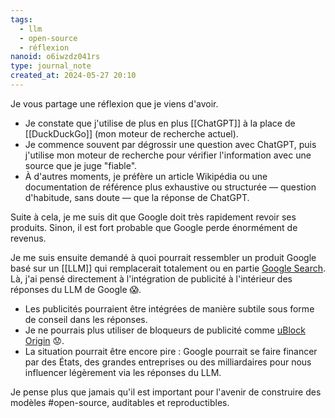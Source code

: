```yaml
---
tags:
  - llm
  - open-source
  - réflexion
nanoid: o6iwzdz041rs
type: journal_note
created_at: 2024-05-27 20:10
---
```

Je vous partage une réflexion que je viens d'avoir.

- Je constate que j'utilise de plus en plus [[ChatGPT]] à la place de [[DuckDuckGo]] (mon moteur de recherche actuel).
- Je commence souvent par dégrossir une question avec ChatGPT, puis j'utilise mon moteur de recherche pour vérifier l'information avec une source que je juge "fiable".
- À d'autres moments, je préfère un article Wikipédia ou une documentation de référence plus exhaustive ou structurée — question d'habitude, sans doute — que la réponse de ChatGPT.

Suite à cela, je me suis dit que Google doit très rapidement revoir ses produits. Sinon, il est fort probable que Google perde énormément de revenus.

Je me suis ensuite demandé à quoi pourrait ressembler un produit Google basé sur un [[LLM]] qui remplacerait totalement ou en partie [Google Search](https://fr.wikipedia.org/wiki/Google_(moteur_de_recherche)). Là, j'ai pensé directement à l'intégration de publicité à l'intérieur des réponses du LLM de Google 😱.

- Les publicités pourraient être intégrées de manière subtile sous forme de conseil dans les réponses.
- Je ne pourrais plus utiliser de bloqueurs de publicité comme [uBlock Origin](https://ublockorigin.com) 😟.
- La situation pourrait être encore pire : Google pourrait se faire financer par des États, des grandes entreprises ou des milliardaires pour nous influencer légèrement via les réponses du LLM.

Je pense plus que jamais qu'il est important pour l'avenir de construire des modèles #open-source, auditables et reproductibles.
